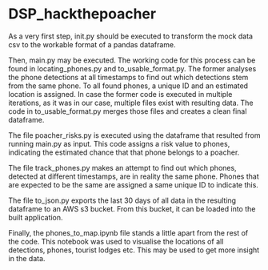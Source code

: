 # DSP_hackthepoacher

As a very first step, init.py should be executed to transform the mock data csv to the workable format of a pandas dataframe.

Then, main.py may be executed. The working code for this process can be found in locating_phones.py and to_usable_format.py. The former analyses the phone detections at all timestamps to find out which detections stem from the same phone. To all found phones, a unique ID and an estimated location is assigned. In case the former code is executed in multiple iterations, as it was in our case, multiple files exist with resulting data. The code in to_usable_format.py merges those files and creates a clean final dataframe.

The file poacher_risks.py is executed using the dataframe that resulted from running main.py as input. This code assigns a risk value to phones, indicating the estimated chance that that phone belongs to a poacher.

The file track_phones.py makes an attempt to find out which phones, detected at different timestamps, are in reality the same phone. Phones that are expected to be the same are assigned a same unique ID to indicate this.

The file to_json.py exports the last 30 days of all data in the resulting dataframe to an AWS s3 bucket. From this bucket, it can be loaded into the built application.

Finally, the phones_to_map.ipynb file stands a little apart from the rest of the code. This notebook was used to visualise the locations of all detections, phones, tourist lodges etc. This may be used to get more insight in the data.